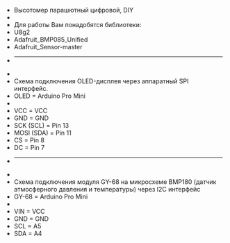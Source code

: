 *   Высотомер парашютный цифровой, DIY
 *   
 *   Для работы Вам понадобятся библиотеки:
 *   U8g2
 *   Adafruit_BMP085_Unified
 *   Adafruit_Sensor-master
 *   -----------------------------
 *    
 *   Схема подключения OLED-дисплея через аппаратный SPI интерфейс.
 *   OLED        = Arduino Pro Mini
 *   
 *   VCC         = VCC
 *   GND         = GND
 *   SCK (SCL)   = Pin 13
 *   MOSI (SDA)  = Pin 11
 *   CS          = Pin 8
 *   DC          = Pin 7
 *   -----------------------------
 *   
 *   Схема подключения модуля GY-68 на микросхеме BMP180 (датчик атмосферного давления и температуры) через I2C интерфейс
 *   GY-68       = Arduino Pro Mini
 *   
 *   VIN         = VCC
 *   GND         = GND
 *   SCL         = A5
 *   SDA         = A4
